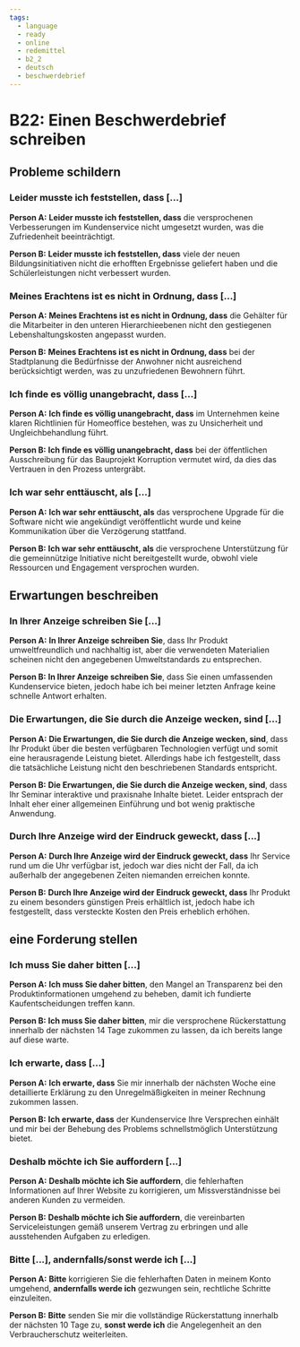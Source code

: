 ```yaml
---
tags:
  - language
  - ready
  - online
  - redemittel
  - b2_2
  - deutsch
  - beschwerdebrief
---
```


# B22: Einen Beschwerdebrief schreiben

## Probleme schildern

### Leider musste ich feststellen, dass [...]

__Person A:__ __Leider musste ich feststellen, dass__ die versprochenen Verbesserungen im Kundenservice nicht umgesetzt wurden, was die Zufriedenheit beeinträchtigt.

__Person B:__ __Leider musste ich feststellen, dass__ viele der neuen Bildungsinitiativen nicht die erhofften Ergebnisse geliefert haben und die Schülerleistungen nicht verbessert wurden.

### Meines Erachtens ist es nicht in Ordnung, dass [...]

__Person A:__ __Meines Erachtens ist es nicht in Ordnung, dass__ die Gehälter für die Mitarbeiter in den unteren Hierarchieebenen nicht den gestiegenen Lebenshaltungskosten angepasst wurden.

__Person B:__ __Meines Erachtens ist es nicht in Ordnung, dass__ bei der Stadtplanung die Bedürfnisse der Anwohner nicht ausreichend berücksichtigt werden, was zu unzufriedenen Bewohnern führt.

### Ich finde es völlig unangebracht, dass [...]

__Person A:__ __Ich finde es völlig unangebracht, dass__ im Unternehmen keine klaren Richtlinien für Homeoffice bestehen, was zu Unsicherheit und Ungleichbehandlung führt.

__Person B:__ __Ich finde es völlig unangebracht, dass__ bei der öffentlichen Ausschreibung für das Bauprojekt Korruption vermutet wird, da dies das Vertrauen in den Prozess untergräbt.

### Ich war sehr enttäuscht, als [...]

__Person A:__ __Ich war sehr enttäuscht, als__ das versprochene Upgrade für die Software nicht wie angekündigt veröffentlicht wurde und keine Kommunikation über die Verzögerung stattfand.

__Person B:__ __Ich war sehr enttäuscht, als__ die versprochene Unterstützung für die gemeinnützige Initiative nicht bereitgestellt wurde, obwohl viele Ressourcen und Engagement versprochen wurden.

## Erwartungen beschreiben

### In Ihrer Anzeige schreiben Sie [...]

__Person A:__ __In Ihrer Anzeige schreiben Sie__, dass Ihr Produkt umweltfreundlich und nachhaltig ist, aber die verwendeten Materialien scheinen nicht den angegebenen Umweltstandards zu entsprechen.

__Person B:__ __In Ihrer Anzeige schreiben Sie__, dass Sie einen umfassenden Kundenservice bieten, jedoch habe ich bei meiner letzten Anfrage keine schnelle Antwort erhalten.

### Die Erwartungen, die Sie durch die Anzeige wecken, sind [...]

__Person A:__ __Die Erwartungen, die Sie durch die Anzeige wecken, sind__, dass Ihr Produkt über die besten verfügbaren Technologien verfügt und somit eine herausragende Leistung bietet. Allerdings habe ich festgestellt, dass die tatsächliche Leistung nicht den beschriebenen Standards entspricht.

__Person B:__ __Die Erwartungen, die Sie durch die Anzeige wecken, sind__, dass Ihr Seminar interaktive und praxisnahe Inhalte bietet. Leider entsprach der Inhalt eher einer allgemeinen Einführung und bot wenig praktische Anwendung.

### Durch Ihre Anzeige wird der Eindruck geweckt, dass [...]

__Person A:__ __Durch Ihre Anzeige wird der Eindruck geweckt, dass__ Ihr Service rund um die Uhr verfügbar ist, jedoch war dies nicht der Fall, da ich außerhalb der angegebenen Zeiten niemanden erreichen konnte.

__Person B:__ __Durch Ihre Anzeige wird der Eindruck geweckt, dass__ Ihr Produkt zu einem besonders günstigen Preis erhältlich ist, jedoch habe ich festgestellt, dass versteckte Kosten den Preis erheblich erhöhen.

## eine Forderung stellen

### Ich muss Sie daher bitten [...]

__Person A:__ __Ich muss Sie daher bitten__, den Mangel an Transparenz bei den Produktinformationen umgehend zu beheben, damit ich fundierte Kaufentscheidungen treffen kann.

__Person B:__ __Ich muss Sie daher bitten__, mir die versprochene Rückerstattung innerhalb der nächsten 14 Tage zukommen zu lassen, da ich bereits lange auf diese warte.

### Ich erwarte, dass [...]

__Person A:__ __Ich erwarte, dass__ Sie mir innerhalb der nächsten Woche eine detaillierte Erklärung zu den Unregelmäßigkeiten in meiner Rechnung zukommen lassen.

__Person B:__ __Ich erwarte, dass__ der Kundenservice Ihre Versprechen einhält und mir bei der Behebung des Problems schnellstmöglich Unterstützung bietet.

### Deshalb möchte ich Sie auffordern [...]

__Person A:__ __Deshalb möchte ich Sie auffordern__, die fehlerhaften Informationen auf Ihrer Website zu korrigieren, um Missverständnisse bei anderen Kunden zu vermeiden.

__Person B:__ __Deshalb möchte ich Sie auffordern__, die vereinbarten Serviceleistungen gemäß unserem Vertrag zu erbringen und alle ausstehenden Aufgaben zu erledigen.

### Bitte [...], andernfalls/sonst werde ich [...]

__Person A:__ __Bitte__ korrigieren Sie die fehlerhaften Daten in meinem Konto umgehend, __andernfalls werde ich__ gezwungen sein, rechtliche Schritte einzuleiten.

__Person B:__ __Bitte__ senden Sie mir die vollständige Rückerstattung innerhalb der nächsten 10 Tage zu, __sonst werde ich__ die Angelegenheit an den Verbraucherschutz weiterleiten.
